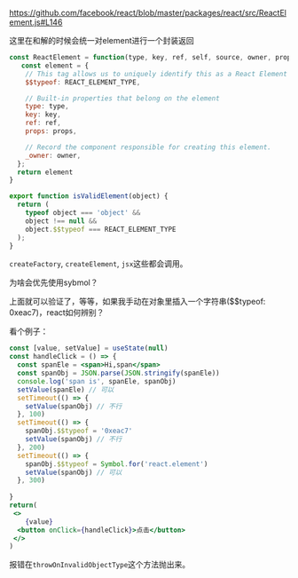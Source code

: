 https://github.com/facebook/react/blob/master/packages/react/src/ReactElement.js#L146

这里在和解的时候会统一对element进行一个封装返回 

```jsx
const ReactElement = function(type, key, ref, self, source, owner, props) {
   const element = {
    // This tag allows us to uniquely identify this as a React Element
    $$typeof: REACT_ELEMENT_TYPE,

    // Built-in properties that belong on the element
    type: type,
    key: key,
    ref: ref,
    props: props,

    // Record the component responsible for creating this element.
    _owner: owner,
  };
  return element 
}

export function isValidElement(object) {
  return (
    typeof object === 'object' &&
    object !== null &&
    object.$$typeof === REACT_ELEMENT_TYPE
  );
}
```

`createFactory`, `createElement`, `jsx`这些都会调用。

为啥会优先使用sybmol？

上面就可以验证了，等等，如果我手动在对象里插入一个字符串($$typeof: 0xeac7)，react如何辨别？

看个例子：

```jsx
const [value, setValue] = useState(null)
const handleClick = () => {
  const spanEle = <span>Hi,span</span>
  const spanObj = JSON.parse(JSON.stringify(spanEle))
  console.log('span is', spanEle, spanObj)
  setValue(spanEle) // 可以
  setTimeout(() => {
    setValue(spanObj) // 不行
  }, 100)
  setTimeout(() => {
    spanObj.$$typeof = '0xeac7'
    setValue(spanObj) // 不行
  }, 200)
  setTimeout(() => {
    spanObj.$$typeof = Symbol.for('react.element')
    setValue(spanObj) // 可以
  }, 300)
  
}
return(
 <>
 	{value}
  <button onClick={handleClick}>点击</button>
 </>
)
```

报错在`throwOnInvalidObjectType`这个方法抛出来。
